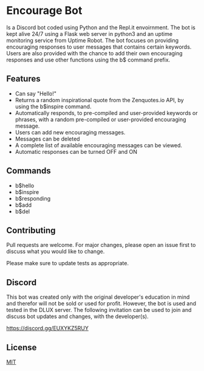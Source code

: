 # Encourage Bot

Is a Discord bot coded using Python and the Repl.it envoirnment. The bot is kept alive 24/7 using a Flask web server in python3 and an uptime monitoring service from Uptime Robot. The bot focuses on providing encouraging responses to user messages that contains certain keywords. Users are also provided with the chance to add their own encouraging responses and use other functions using the b$ command prefix. 

## Features 

* Can say "Hello!"
* Returns a random inspirational quote from the Zenquotes.io API, by using the b$inspire command.
* Automatically responds, to pre-compiled and user-provided keywords or phrases, with a random pre-compiled or user-provided encouraging message.
* Users can add new encouraging messages.
* Messages can be deleted
* A complete list of available encouraging messages can be viewed.
* Automatic responses can be turned OFF and ON

## Commands 

* b$hello
* b$inspire
* b$responding
* b$add
* b$del

## Contributing
Pull requests are welcome. For major changes, please open an issue first to discuss what you would like to change.

Please make sure to update tests as appropriate.

## Discord 
This bot was created only with the original developer's education in mind and therefor will not be sold or used for profit. However, the bot is used and tested in the DLUX server. The following invitation can be used to join and discuss bot updates and changes, with the developer(s). 

https://discord.gg/EUXYKZ5RUY

## License
[MIT](https://choosealicense.com/licenses/mit/)